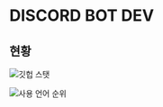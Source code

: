 # DISCORD BOT DEV

## 현황
![깃헙 스탯](https://github-readme-stats.vercel.app/api?username=Ryzen&show_icons=true&theme=tokyonight)

![사용 언어 순위](https://github-readme-stats.vercel.app/api/top-langs/?username=skk7414&layout=compact)

